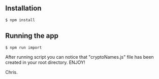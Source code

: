 ## Installation

```bash
$ npm install
```

## Running the app

```bash
$ npm run import
```

After running script you can notice that "cryptoNames.js" file has been created in your root directory.
ENJOY!

Chris.